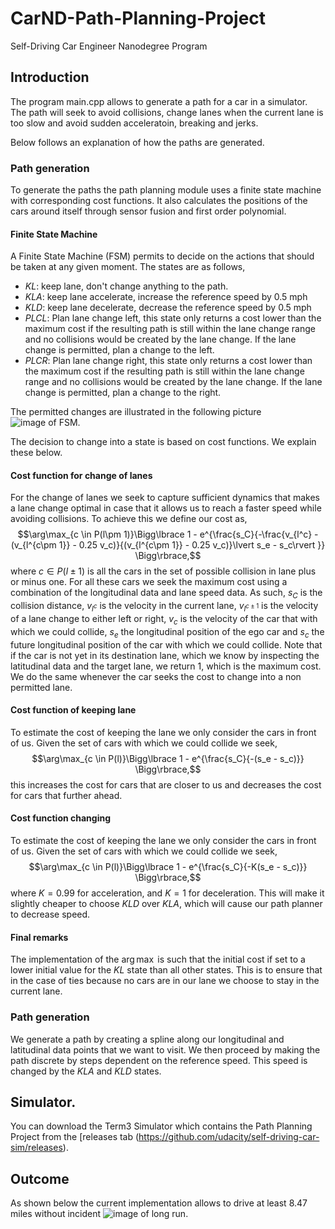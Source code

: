 # CarND-Path-Planning-Project
Self-Driving Car Engineer Nanodegree Program

## Introduction
The program main.cpp allows to generate a path for a car in a simulator. The path will seek to avoid collisions, change lanes when the current lane is too slow and avoid sudden acceleratoin, breaking and jerks.

Below follows an explanation of how the paths are generated.

### Path generation
To generate the paths the path planning module uses a finite state machine with corresponding cost functions. It also calculates the positions of the cars around itself through sensor fusion and first order polynomial.

#### Finite State Machine
A Finite State Machine (FSM) permits to decide on the actions that should be taken at any given moment. The states are as follows,

 * _KL_: keep lane, don't change anything to the path.
 * _KLA_: keep lane accelerate, increase the reference speed by 0.5 mph
 * _KLD_: keep lane decelerate, decrease the reference speed by 0.5 mph
 * _PLCL_: Plan lane change left, this state only returns a cost lower than the maximum cost if the resulting path is still within the lane change range and no collisions would be created by the lane change. If the lane change is permitted, plan a change to the left.
 * _PLCR_: Plan lane change right, this state only returns a cost lower than the maximum cost if the resulting path is still within the lane change range and no collisions would be created by the lane change. If the lane change is permitted, plan a change to the right.

The permitted changes are illustrated in the following picture ![image of FSM](http://github.com/abossenbroek/CarND-Path-Planning-Project/img/path_FSM.png). 

The decision to change into a state is based on cost functions. We explain these below.

#### Cost function for change of lanes
For the change of lanes we seek to capture sufficient dynamics that makes a lane change optimal in case that it allows us to reach a faster speed while avoiding collisions. To achieve this we define our cost as,
$$\arg\max_{c \in P(l\pm 1)}\Bigg\lbrace 1 - e^{\frac{s_C}{-\frac{v_{l^c} - (v_{l^{c\pm 1}} - 0.25 v_c)}{(v_{l^{c\pm 1}} - 0.25 v_c)}\lvert s_e - s_c\rvert }} \Bigg\rbrace,$$
where $c \in P(l\pm 1)$ is all the cars in the set of possible collision in lane plus or minus one. For all these cars we seek the maximum cost using a combination of the longitudinal data and lane speed data. As such, $s_C$ is the collision distance, $v_{l^c}$ is the velocity in the current lane, $v_{l^{c\pm 1}}$ is the velocity of a lane change to either left or right, $v_c$ is the velocity of the car that with which we could collide, $s_e$ the longitudinal position of the ego car and $s_c$ the future longitudinal position of the car with which we could collide. Note that if the car is not yet in its destination lane, which we know by inspecting the latitudinal data and the target lane, we return 1, which is the maximum cost. We do the same whenever the car seeks the cost to change into a non permitted lane.

#### Cost function of keeping lane
To estimate the cost of keeping the lane we only consider the cars in front of us. Given the set of cars with which we could collide we seek,
$$\arg\max_{c \in P(l)}\Bigg\lbrace 1 - e^{\frac{s_C}{-(s_e - s_c)}} \Bigg\rbrace,$$
this increases the cost for cars that are closer to us and decreases the cost for cars that further ahead.

#### Cost function changing 
To estimate the cost of keeping the lane we only consider the cars in front of us. Given the set of cars with which we could collide we seek,
$$\arg\max_{c \in P(l)}\Bigg\lbrace 1 - e^{\frac{s_C}{-K(s_e - s_c)}} \Bigg\rbrace,$$
where $K = 0.99$ for acceleration, and $K=1$ for deceleration. This will make it slightly cheaper to choose _KLD_ over _KLA_, which will cause our path planner to decrease speed.

#### Final remarks
The implementation of the $\arg\max$ is such that the initial cost if set to a lower initial value for the _KL_ state than all other states. This is to ensure that in the case of ties because no cars are in our lane we choose to stay in the current lane.

### Path generation
We generate a path by creating a spline along our longitudinal and latitudinal data points that we want to visit. We then proceed by making the path discrete by steps dependent on the reference speed. This speed is changed by the _KLA_ and _KLD_ states.

## Simulator.
You can download the Term3 Simulator which contains the Path Planning Project from the [releases tab (https://github.com/udacity/self-driving-car-sim/releases).

## Outcome
As shown below the current implementation allows to drive at least 8.47 miles without incident ![image of long run](http://github.com/abossenbroek/CarND-Path-Planning-Project/img/udacity_path_planning_8-47miles.png).
